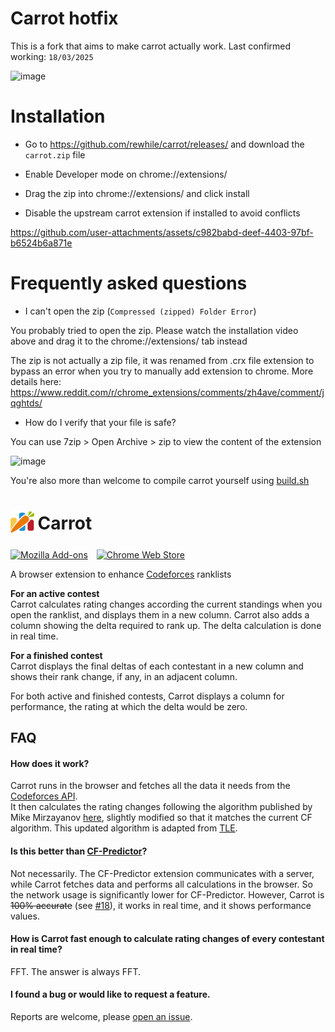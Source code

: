 # Carrot hotfix

This is a fork that aims to make carrot actually work. Last confirmed working: `18/03/2025`

![image](https://github.com/user-attachments/assets/217d07e7-07fe-4862-950a-7556a96a9801)

# Installation

- Go to https://github.com/rewhile/carrot/releases/ and download the `carrot.zip` file

- Enable Developer mode on chrome://extensions/

- Drag the zip into chrome://extensions/ and click install

- Disable the upstream carrot extension if installed to avoid conflicts

https://github.com/user-attachments/assets/c982babd-deef-4403-97bf-b6524b6a871e

# Frequently asked questions

- I can't open the zip (`Compressed (zipped) Folder Error`)

You probably tried to open the zip. Please watch the installation video above and drag it to the chrome://extensions/ tab instead

The zip is not actually a zip file, it was renamed from .crx file extension to bypass an error when you try to manually add extension to chrome. More details here: https://www.reddit.com/r/chrome_extensions/comments/zh4ave/comment/jqghtds/

- How do I verify that your file is safe?

You can use 7zip > Open Archive > zip to view the content of the extension

![image](https://github.com/user-attachments/assets/bd6e864c-fb8d-46b8-be8e-f14329f76fe3)

You're also more than welcome to compile carrot yourself using [build.sh](./build.sh)

<h1>
  <sub>
    <img src="https://raw.githubusercontent.com/meooow25/carrot/master/carrot/icons/icon.svg" alt="Carrot logo" height="38">
  </sub>
  Carrot
</h1>

<a href="https://addons.mozilla.org/en-US/firefox/addon/carrot/"><img src="https://i.imgur.com/WJ9Fhop.png" alt="Mozilla Add-ons" height="48"></a>&emsp;<a href="https://chrome.google.com/webstore/detail/carrot/gakohpplicjdhhfllilcjpfildodfnnn"><img src="https://i.imgur.com/iswHnpJ.png" alt="Chrome Web Store" height="48"></a>

A browser extension to enhance [Codeforces](https://codeforces.com) ranklists

**For an active contest**  
Carrot calculates rating changes according the current standings when you open the ranklist, and displays them in a new column. Carrot also adds a column showing the delta required to rank up. The delta calculation is done in real time.

**For a finished contest**  
Carrot displays the final deltas of each contestant in a new column and shows their rank change, if any, in an adjacent column.

For both active and finished contests, Carrot displays a column for performance, the rating at which the delta would be zero.

## FAQ

#### How does it work?
Carrot runs in the browser and fetches all the data it needs from the [Codeforces API](https://codeforces.com/apiHelp).  
It then calculates the rating changes following the algorithm published by Mike Mirzayanov [here](https://codeforces.com/blog/entry/20762), slightly modified so that it matches the current CF algorithm. This updated algorithm is adapted from [TLE](https://github.com/cheran-senthil/TLE/blob/master/tle/util/ranklist/rating_calculator.py).  

#### Is this better than [CF-Predictor](https://codeforces.com/blog/entry/50411)?
Not necessarily. The CF-Predictor extension communicates with a server, while Carrot fetches data and performs all calculations in the browser. So the network usage is significantly lower for CF-Predictor. However, Carrot is ~~100% accurate~~ (see [#18](https://github.com/meooow25/carrot/pull/18)), it works in real time, and it shows performance values.

#### How is Carrot fast enough to calculate rating changes of every contestant in real time?
FFT. The answer is always FFT.

#### I found a bug or would like to request a feature.
Reports are welcome, please [open an issue](https://github.com/meooow25/carrot/issues).
